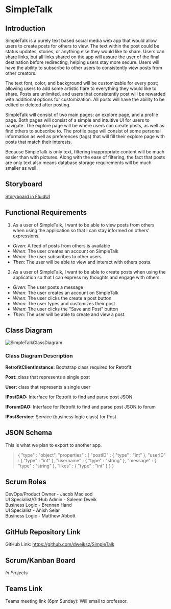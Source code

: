 # SimpleTalk

## Introduction

SimpleTalk is a purely text based social media web app that would allow users to create posts for others to view. The text within the post could be status updates, stories, or anything else they would like to share. Users can share links, but all links shared on the app will assure the user of the final destination before
redirecting, helping users stay more secure. Users will have the ability to subscribe to other users to consistently view posts from other creators. 

The text font, color, and background will be customizable for every post; allowing users to add some artistic flare to everything they would like to share. Posts are
unlimited, and users that consistently post will be rewarded with additional options for customization. All posts will have the ability to be edited or deleted after 
posting. 


SimpleTalk will consist of two main pages: an explore page, and a profile page. Both pages will consist of a simple and intuitive UI for users to navigate. The
explore page will be where users can create posts, as well as find others to subscribe to. The profile page will consist of some personal information as well as
preferences (tags) that will fill their explore page with posts that match their interests.


Because SimpleTalk is only text, filtering inappropriate content will be much easier than with pictures. Along with the ease of filtering, the fact that posts are only
text also means database storage requirements will be much smaller as well. 




## Storyboard
[Storyboard in FluidUI](https://www.fluidui.com/editor/live/preview/cF9TTW1jTkthZVRzVEhYYks4Qk5laEhMcFpwODZJd0ljWg==)


## Functional Requirements

1. As a user of SimpleTalk, I want to be able to view posts from others when using the application so that I can stay informed on others' expressions. 
- *Given*: A feed of posts from others is available
- *When*: The user creates an account on SimpleTalk
- *When*: The user subscribes to other users
- *Then*: The user will be able to view and interact with others posts.

2. As a user of SimpleTalk, I want to be able to create posts when using the application so that I can express my thoughts and engage with others.
- *Given*: The user posts a message
- *When*: The user creates an account on SimpleTalk
- *When*: The user clicks the create a post button
- *When*: The user types and customizes their post
- *When*: The user clicks the "Save and Post" button
- *Then*: The user will be able to create and view a post.

## Class Diagram

![SimpleTalkClassDiagram](https://github.com/dweiksz/SimpleTalk/blob/main/SimpleTalkClassDiagram.drawio.png)


### Class Diagram Description

**RetrofitClientInstance:** Bootstrap class required for Retrofit.

**Post:** class that represents a single post 

**User:**  class that represents a single user

**IPostDAO:** Interface for Retrofit to find and parse post JSON

**IForumDAO:** Interface for Retrofit to find and parse post JSON to forum

**IPostService:** Service (business logic class) for Post

## JSON Schema

This is what we plan to export to another app.
>  {
>  "type" : "object",
>  "properties" : {
>   "postID" : {
>      "type" : "int"
>    },
>   "userID" : {
>      "type" : "int"
>    },
>   "username" : {
>      "type" : "string"
>    },
>   "message" : {
>      "type" : "string"
>    },
>    "likes" : {
>      "type" : "int"
>    }
>  }
> }


## Scrum Roles
DevOps/Product Owner - Jacob Macleod  
UI Specialist/GitHub Admin - Saleem Dweik  
Business Logic - Brennan Hand  
UI Specialist - Anish Selar  
Business Logic - Matthew Abbott  



## GitHub Repository Link
GitHub Link: https://github.com/dweiksz/SimpleTalk




## Scrum/Kanban Board
*In Projects*


## Teams Link
Teams meeting link (6pm Sunday): Will email to professor.

